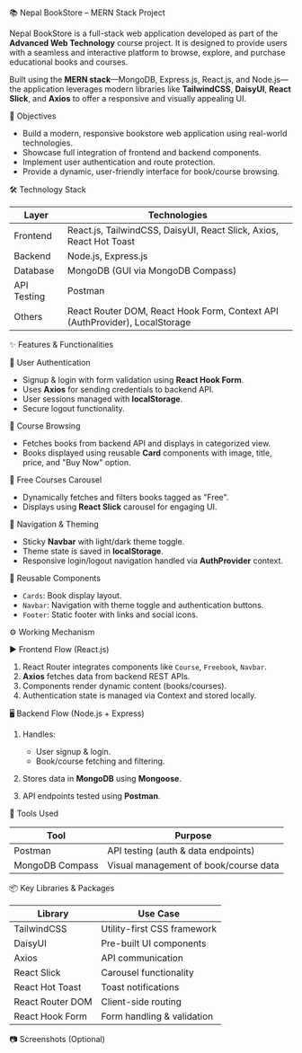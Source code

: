 📚 Nepal BookStore – MERN Stack Project

Nepal BookStore is a full-stack web application developed as part of the **Advanced Web Technology** course project. It is designed to provide users with a seamless and interactive platform to browse, explore, and purchase educational books and courses.

Built using the **MERN stack**—MongoDB, Express.js, React.js, and Node.js—the application leverages modern libraries like **TailwindCSS**, **DaisyUI**, **React Slick**, and **Axios** to offer a responsive and visually appealing UI.

🚀 Objectives

* Build a modern, responsive bookstore web application using real-world technologies.
* Showcase full integration of frontend and backend components.
* Implement user authentication and route protection.
* Provide a dynamic, user-friendly interface for book/course browsing.

🛠️ Technology Stack

| Layer       | Technologies                                                                |
| ----------- | --------------------------------------------------------------------------- |
| Frontend    | React.js, TailwindCSS, DaisyUI, React Slick, Axios, React Hot Toast         |
| Backend     | Node.js, Express.js                                                         |
| Database    | MongoDB (GUI via MongoDB Compass)                                           |
| API Testing | Postman                                                                     |
| Others      | React Router DOM, React Hook Form, Context API (AuthProvider), LocalStorage |

✨ Features & Functionalities

🔐 User Authentication

* Signup & login with form validation using **React Hook Form**.
* Uses **Axios** for sending credentials to backend API.
* User sessions managed with **localStorage**.
* Secure logout functionality.

📘 Course Browsing

* Fetches books from backend API and displays in categorized view.
* Books displayed using reusable **Card** components with image, title, price, and "Buy Now" option.

🎠 Free Courses Carousel

* Dynamically fetches and filters books tagged as "Free".
* Displays using **React Slick** carousel for engaging UI.

🧭 Navigation & Theming

* Sticky **Navbar** with light/dark theme toggle.
* Theme state is saved in **localStorage**.
* Responsive login/logout navigation handled via **AuthProvider** context.

🧩 Reusable Components

* `Cards`: Book display layout.
* `Navbar`: Navigation with theme toggle and authentication buttons.
* `Footer`: Static footer with links and social icons.

⚙️ Working Mechanism

▶️ Frontend Flow (React.js)

1. React Router integrates components like `Course`, `Freebook`, `Navbar`.
2. **Axios** fetches data from backend REST APIs.
3. Components render dynamic content (books/courses).
4. Authentication state is managed via Context and stored locally.

🖥️ Backend Flow (Node.js + Express)

1. Handles:

   * User signup & login.
   * Book/course fetching and filtering.
2. Stores data in **MongoDB** using **Mongoose**.
3. API endpoints tested using **Postman**.

🧪 Tools Used

| Tool            | Purpose                               |
| --------------- | ------------------------------------- |
| Postman         | API testing (auth & data endpoints)   |
| MongoDB Compass | Visual management of book/course data |

📦 Key Libraries & Packages

| Library          | Use Case                    |
| ---------------- | --------------------------- |
| TailwindCSS      | Utility-first CSS framework |
| DaisyUI          | Pre-built UI components     |
| Axios            | API communication           |
| React Slick      | Carousel functionality      |
| React Hot Toast  | Toast notifications         |
| React Router DOM | Client-side routing         |
| React Hook Form  | Form handling & validation  |

📷 Screenshots (Optional)
       




